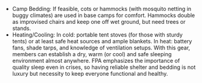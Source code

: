 - Camp Bedding: If feasible, cots or hammocks (with mosquito netting in buggy climates) are used in base camps for comfort. Hammocks double as improvised chairs and keep one off wet ground, but need trees or stands.  
- Heating/Cooling: In cold: portable tent stoves (for those with sturdy tents) or at least safe heat sources and ample blankets. In heat: battery fans, shade tarps, and knowledge of ventilation setups.
With this gear, members can establish a dry, warm (or cool) and safe sleeping environment almost anywhere. FPA emphasizes the importance of quality sleep even in crises, so having reliable shelter and bedding is not luxury but necessity to keep everyone functional and healthy.